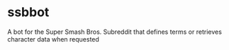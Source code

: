 # ssbbot
A bot for the Super Smash Bros. Subreddit that defines terms or retrieves character data when requested
